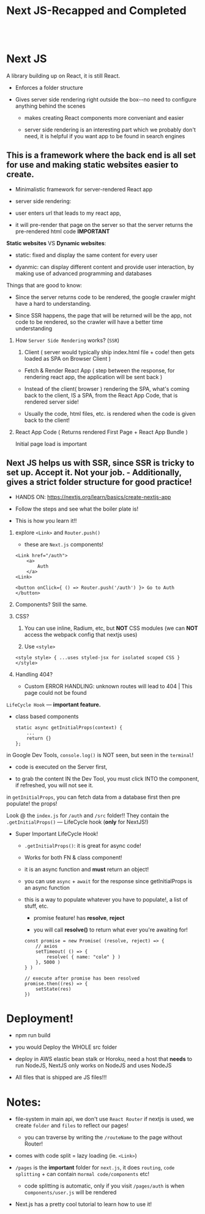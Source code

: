 # Next JS-Recapped and Completed

<br>
<br>

# Next JS

A library building up on React, it is still React.

-   Enforces a folder structure

-   Gives server side rendering right outside the box--no need to configure anything behind the scenes

    -   makes creating React components more conveniant and easier

    -   server side rendering is an interesting part which we probably don't need, it is helpful if you want app to be found in search engines

## This is a framework where the back end is all set for use and making static websites easier to create.

-   Minimalistic framework for server-rendered React app

-   server side rendering:

-   user enters url that leads to my react app,

-   it will pre-render that page on the server so that the server returns the pre-rendered html code **IMPORTANT**

**Static websites** VS **Dynamic websites**:

-   static: fixed and display the same content for every user

-   dyanmic: can display different content and provide user interaction, by making use of advanced programming and databases

Things that are good to know:

-   Since the server returns code to be rendered, the google crawler might have a hard to understanding.

-   Since SSR happens, the page that will be returned will be the app, not code to be rendered, so the crawler will have a better time understanding

1.  How `Server Side Rendering` works? (`SSR`)

    1. Client ( server would typically ship index.html file + code! then gets loaded as SPA on Browser Client )

    -   Fetch & Render React App ( step between the response, for rendering react app, the application will be sent back )

    -   Instead of the client( browser ) rendering the SPA, what's coming back to the client, IS a SPA, from the React App Code, that is rendered server side!

    -   Usually the code, html files, etc. is rendered when the code is given back to the client!

2.  React App Code ( Returns rendered First Page + React App Bundle )

    Initial page load is important

## Next JS helps us with SSR, since SSR is tricky to set up. Accept it. Not your job. - Additionally, gives a strict folder structure for good practice!

-   HANDS ON: https://nextjs.org/learn/basics/create-nextjs-app

-   Follow the steps and see what the boiler plate is!

-   This is how you learn it!!

1. explore `<Link>` and `Router.push()`

    - these are `Next.js` components!

    ```
    <Link href="/auth">
        <a>
            Auth
        </a>
    <Link>
    ```

    ```
    <button onClick={ () => Router.push('/auth') }> Go to Auth </button>
    ```

2. Components? Still the same.

3. CSS?

    1. You can use inline, Radium, etc, but **NOT** CSS modules (we can **NOT** access the webpack config that nextjs uses)

    2. Use `<style>`

    `<style style> { ...uses styled-jsx for isolated scoped CSS } </style>`

4. Handling 404?

    - Custom ERROR HANDLING: unknown routes will lead to 404 | This page could not be found

`LifeCycle Hook` &mdash; **important feature.**

-   class based components

    ```
    static async getInitialProps(context) {
        ...
        return {}
    };
    ```

in Google Dev Tools, `console.log()` is NOT seen, but seen in the `terminal`!

-   code is executed on the Server first,

-   to grab the content IN the Dev Tool, you must click INTO the component, if refreshed, you will not see it.

in `getInitialProps`, you can fetch data from a database first then pre populate! the props!

Look @ the `index.js` for `/auth` and `/src` folder!! They contain the `.getInitialProps()` &mdash; LifeCycle hook (**only** for NextJS!)

-   Super Important LifeCycle Hook!

    -   `.getInitialProps()`: it is great for async code!

    -   Works for both FN & class component!

    -   it is an async function and **must** return an object!

    -   you can use `async` + `await` for the response since getInitialProps is an async function

    -   this is a way to populate whatever you have to populate!, a list of stuff, etc.

        -   promise feature! has **resolve**, **reject**

        -   you will call **resolve()** to return what ever you're awaiting for!

        ```
        const promise = new Promise( (resolve, reject) => {
            // axios
            setTimeout( () => {
                resolve( { name: "cole" } )
            }, 5000 )
        } )

        // execute after promise has been resolved
        promise.then((res) => {
            setState(res)
        })
        ```

# Deployment!

-   npm run build

-   you would Deploy the WHOLE src folder

-   deploy in AWS elastic bean stalk or Horoku, need a host that **needs** to run NodeJS, NextJS only works on NodeJS and uses NodeJS

-   All files that is shipped are JS files!!!

# Notes:

-   file-system in main api, we don't use `React Router` if nextjs is used, we create `folder` and `files` to reflect our pages!

    -   you can traverse by writing the `/routeName` to the page without Router!

-   comes with code split = lazy loading (ie. `<Link>`)

-   `/pages` is the **important** folder for `next.js`, it does `routing`, `code splitting` + can contain n`ormal code/components` etc!

    -   code splitting is automatic, only if you visit `/pages/auth` is when c`omponents/user.js` will be rendered

-   Next.js has a pretty cool tutorial to learn how to use it!
